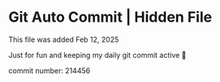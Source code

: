 # Git Auto Commit | Hidden File

This file was added Feb 12, 2025

Just for fun and keeping my daily git commit active 🤪

commit number: 214456
